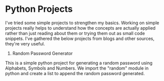 # Python Projects
I've tried some simple projects to strengthen my basics. Working on simple projects really helps to understand how the concepts are actually applied rather than just reading about them or trying them out as small code snippets. I've gathered the below projects from blogs and other sources, they're very useful.


1. Random Password Generator

This is a simple python project for generating a random password using Alphabets, Symbols and Numbers.
We import the "random" module in python and create a list to append the random password generated.
